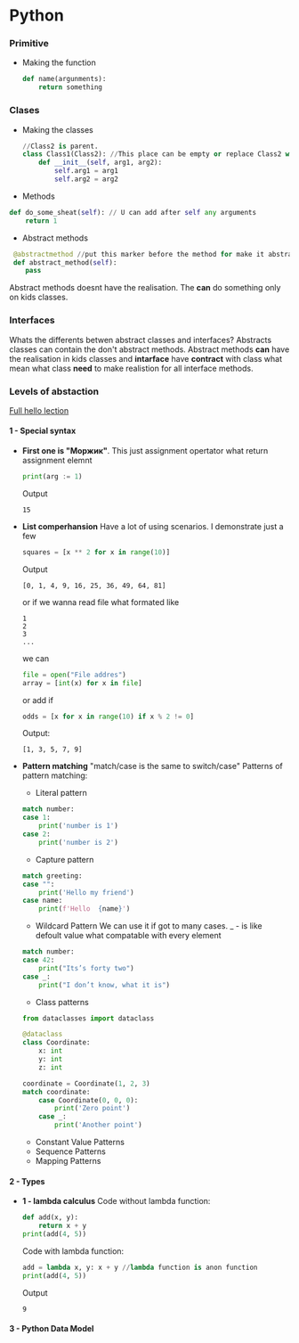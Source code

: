 # Python

### Primitive
* Making the function
    ~~~~python
    def name(argunments):
        return something
    ~~~~

### Clases

* Making the classes
    ~~~python
    //Class2 is parent. 
    class Class1(Class2): //This place can be empty or replace Class2 with ABC to make the class abstact
        def __init__(self, arg1, arg2):
            self.arg1 = arg1
            self.arg2 = arg2
    ~~~

* Methods
~~~python
def do_some_sheat(self): // U can add after self any arguments
    return 1
~~~
* Abstract methods
~~~python
 @abstractmethod //put this marker before the method for make it abstract 
 def abstract_method(self):
    pass
~~~
Abstract methods doesnt have the realisation. The **can** do something only on kids classes.

### Interfaces
Whats the differents betwen abstract classes and interfaces?
Abstracts classes can contain the don't abstract methods. Abstract methods **can** have the realisation in kids classes and **intarface** have **contract** with class what mean what class **need** to make realistion for all interface methods.

### Levels of abstaction
[Full hello lection](https://www.youtube.com/watch?v=_EHgMxtrOmE)
#### 1 - Special syntax
* **First one is "Моржик"**.
    This just assignment opertator what return assignment elemnt
    ~~~python
    print(arg := 1)
    ~~~
    Output
    ~~~
    15
    ~~~
* **List comperhansion**
    Have a lot of using scenarios. I demonstrate just a few
    ~~~python
    squares = [x ** 2 for x in range(10)]
    ~~~
    Output
    ~~~
    [0, 1, 4, 9, 16, 25, 36, 49, 64, 81]
    ~~~
    or if we wanna read file what formated like
    ~~~
    1
    2
    3
    ...
    ~~~
    we can
    ~~~python
    file = open("File addres")
    array = [int(x) for x in file]
    ~~~
    or add if
    ~~~python
    odds = [x for x in range(10) if x % 2 != 0]
    ~~~
    Output:
    ~~~
    [1, 3, 5, 7, 9]
    ~~~
* **Pattern matching**
    "match/case is the same to switch/case"
    Patterns of pattern matching:
    * Literal pattern
    ~~~python
    match number:
    case 1:
        print('number is 1')
    case 2:
        print('number is 2')
    ~~~
    * Capture pattern
    ~~~python
    match greeting:
    case "":
        print('Hello my friend')
    case name:
        print(f'Hello  {name}')
    ~~~
    * Wildcard Pattern
    We can use it if got to many cases. _ - is like defoult value what compatable with every element
    ~~~python
    match number:
    case 42:
        print("Its’s forty two")
    case _:
        print("I don’t know, what it is")
    ~~~

    * Class patterns
    ~~~python
    from dataclasses import dataclass

    @dataclass
    class Coordinate:
        x: int
        y: int
        z: int

    coordinate = Coordinate(1, 2, 3)
    match coordinate:
        case Coordinate(0, 0, 0):
            print('Zero point')
        case _:
            print('Another point')
    ~~~

    * Constant Value Patterns
    * Sequence Patterns
    * Mapping Patterns

#### 2 - Types
* **1 - lambda calculus**
    Code without lambda function:
    ~~~python
    def add(x, y):
        return x + y
    print(add(4, 5))
    ~~~
    Code with lambda function:
    ~~~python
    add = lambda x, y: x + y //lambda function is anon function
    print(add(4, 5))
    ~~~
    Output
    ~~~
    9
    ~~~
#### 3 - Python Data Model

